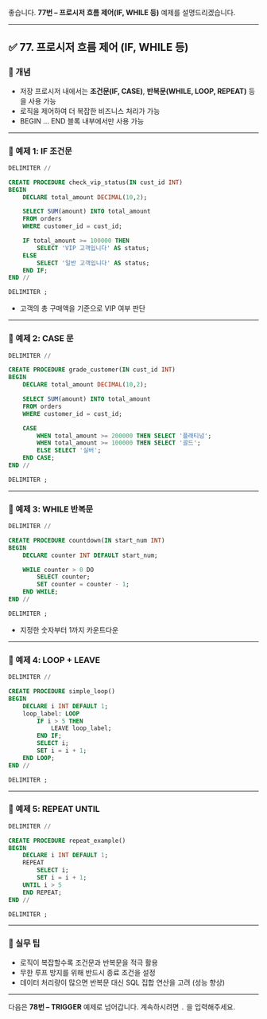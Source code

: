 좋습니다.
**77번 – 프로시저 흐름 제어(IF, WHILE 등)** 예제를 설명드리겠습니다.

---

## ✅ 77. 프로시저 흐름 제어 (IF, WHILE 등)

### 📌 개념

* 저장 프로시저 내에서는 **조건문(IF, CASE)**, **반복문(WHILE, LOOP, REPEAT)** 등을 사용 가능
* 로직을 제어하여 더 복잡한 비즈니스 처리가 가능
* BEGIN ... END 블록 내부에서만 사용 가능

---

### 📄 예제 1: IF 조건문

```sql
DELIMITER //

CREATE PROCEDURE check_vip_status(IN cust_id INT)
BEGIN
    DECLARE total_amount DECIMAL(10,2);

    SELECT SUM(amount) INTO total_amount
    FROM orders
    WHERE customer_id = cust_id;

    IF total_amount >= 100000 THEN
        SELECT 'VIP 고객입니다' AS status;
    ELSE
        SELECT '일반 고객입니다' AS status;
    END IF;
END //

DELIMITER ;
```

* 고객의 총 구매액을 기준으로 VIP 여부 판단

---

### 📄 예제 2: CASE 문

```sql
DELIMITER //

CREATE PROCEDURE grade_customer(IN cust_id INT)
BEGIN
    DECLARE total_amount DECIMAL(10,2);

    SELECT SUM(amount) INTO total_amount
    FROM orders
    WHERE customer_id = cust_id;

    CASE
        WHEN total_amount >= 200000 THEN SELECT '플래티넘';
        WHEN total_amount >= 100000 THEN SELECT '골드';
        ELSE SELECT '실버';
    END CASE;
END //

DELIMITER ;
```

---

### 📄 예제 3: WHILE 반복문

```sql
DELIMITER //

CREATE PROCEDURE countdown(IN start_num INT)
BEGIN
    DECLARE counter INT DEFAULT start_num;

    WHILE counter > 0 DO
        SELECT counter;
        SET counter = counter - 1;
    END WHILE;
END //

DELIMITER ;
```

* 지정한 숫자부터 1까지 카운트다운

---

### 📄 예제 4: LOOP + LEAVE

```sql
DELIMITER //

CREATE PROCEDURE simple_loop()
BEGIN
    DECLARE i INT DEFAULT 1;
    loop_label: LOOP
        IF i > 5 THEN
            LEAVE loop_label;
        END IF;
        SELECT i;
        SET i = i + 1;
    END LOOP;
END //

DELIMITER ;
```

---

### 📄 예제 5: REPEAT UNTIL

```sql
DELIMITER //

CREATE PROCEDURE repeat_example()
BEGIN
    DECLARE i INT DEFAULT 1;
    REPEAT
        SELECT i;
        SET i = i + 1;
    UNTIL i > 5
    END REPEAT;
END //

DELIMITER ;
```

---

### 🧠 실무 팁

* 로직이 복잡할수록 조건문과 반복문을 적극 활용
* 무한 루프 방지를 위해 반드시 종료 조건을 설정
* 데이터 처리량이 많으면 반복문 대신 SQL 집합 연산을 고려 (성능 향상)

---

다음은 **78번 – TRIGGER** 예제로 넘어갑니다.
계속하시려면 `.` 을 입력해주세요.
